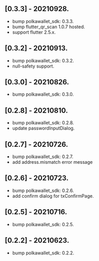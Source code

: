 ## [0.3.3] - 20210928.

* bump polkawallet_sdk: 0.3.3.
* bump flutter_qr_scan 1.0.7 hosted.
* support flutter 2.5.x.

## [0.3.2] - 20210913.

* bump polkawallet_sdk: 0.3.2.
* null-safety support.

## [0.3.0] - 20210826.

* bump polkawallet_sdk: 0.3.0.

## [0.2.8] - 20210810.

* bump polkawallet_sdk: 0.2.8.
* update passwordInputDialog.

## [0.2.7] - 20210726.

* bump polkawallet_sdk: 0.2.7.
* add address.mismatch error message

## [0.2.6] - 20210723.

* bump polkawallet_sdk: 0.2.6.
* add confirm dialog for txConfirmPage.

## [0.2.5] - 20210716.

* bump polkawallet_sdk: 0.2.5.

## [0.2.2] - 20210623.

* bump polkawallet_sdk: 0.2.2.
